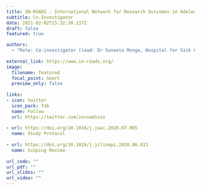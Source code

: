 ```yaml
---
title: IN-ROADS - International Network for Research Outcomes in Adolescent Depression Studies
subtitle: Co-Investigator
date: 2021-02-02T15:32:38.137Z
draft: false
featured: true

authors:
  - "Role: Co-investigator (lead: Dr Suneeta Monga, Hospital for Sick Children, Toronto)"
    
external_link: https://www.in-roads.org/
image:
  filename: featured
  focal_point: Smart
  preview_only: false
  
links:
- icon: twitter
  icon_pack: fab
  name: Follow
  url: https://twitter.com/inroadscos
  
- url: https://doi.org/10.1016/j.jaac.2020.07.905
  name: Study Protocol
  
- url: https://doi.org/10.1016/j.jclinepi.2020.06.013
  name: Scoping Review
  
url_code: ""
url_pdf: ""
url_slides: ""
url_video: ""
---
```

